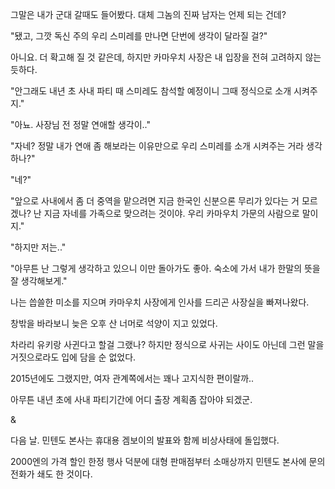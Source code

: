 그말은 내가 군대 갈때도 들어봤다. 대체 그놈의 진짜 남자는 언제 되는 건데?

"됐고, 그깟 독신 주의 우리 스미레를 만나면 단번에 생각이 달라질 걸?"

아니요. 더 확고해 질 것 같은데, 하지만 카마우치 사장은 내 입장을 전혀 고려하지 않는 듯하다.

"안그래도 내년 초 사내 파티 때 스미레도 참석할 예정이니 그때 정식으로 소개 시켜주지."

"아뇨. 사장님 전 정말 연애할 생각이.."

"자네? 정말 내가 연애 좀 해보라는 이유만으로 우리 스미레를 소개 시켜주는 거라 생각하나?"

"네?"

"앞으로 사내에서 좀 더 중역을 맡으려면 지금 한국인 신분으론 무리가 있다는 거 모르겠나? 난 지금 자네를 가족으로 맞으려는 것이야. 우리 카마우치 가문의 사람으로 말이지." 

"하지만 저는.."

"아무튼 난 그렇게 생각하고 있으니 이만 돌아가도 좋아. 숙소에 가서 내가 한말의 뜻을 잘 생각해보게."

나는 씁쓸한 미소를 지으며 카마우치 사장에게 인사를 드리곤 사장실을 빠져나왔다. 

창밖을 바라보니 늦은 오후 산 너머로 석양이 지고 있었다.

차라리 유키랑 사귄다고 할걸 그랬나? 하지만 정식으로 사귀는 사이도 아닌데 그런 말을 거짓으로라도 입에 담을 순 없었다.

2015년에도 그랬지만, 여자 관계쪽에서는 꽤나 고지식한 편이랄까..

아무튼 내년 초에 사내 파티기간에 어디 출장 계획좀 잡아야 되겠군. 

&

다음 날. 민텐도 본사는 휴대용 겜보이의 발표와 함께 비상사태에 돌입했다.

2000엔의 가격 할인 한정 행사 덕분에 대형 판매점부터 소매상까지 민텐도 본사에 문의 전화가 쇄도 한 것이다.
